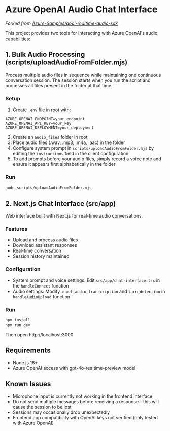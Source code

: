 # Azure OpenAI Audio Chat Interface

*Forked from [Azure-Samples/aoai-realtime-audio-sdk](https://github.com/Azure-Samples/aoai-realtime-audio-sdk)*

This project provides two tools for interacting with Azure OpenAI's audio capabilities:

## 1. Bulk Audio Processing (scripts/uploadAudioFromFolder.mjs)

Process multiple audio files in sequence while maintaining one continuous conversation session. The session starts when you run the script and processes all files present in the folder at that time.

### Setup
1. Create `.env` file in root with:
```
AZURE_OPENAI_ENDPOINT=your_endpoint
AZURE_OPENAI_API_KEY=your_key
AZURE_OPENAI_DEPLOYMENT=your_deployment
```

2. Create an `audio_files` folder in root
3. Place audio files (.wav, .mp3, .m4a, .aac) in the folder
4. Configure system prompt in `scripts/uploadAudioFromFolder.mjs` by editing the `instructions` field in the client configuration
5. To add prompts before your audio files, simply record a voice note and ensure it appears first alphabetically in the folder

### Run
```bash
node scripts/uploadAudioFromFolder.mjs
```

## 2. Next.js Chat Interface (src/app)

Web interface built with Next.js for real-time audio conversations.

### Features
- Upload and process audio files
- Download assistant responses
- Real-time conversation
- Session history maintained

### Configuration
- System prompt and voice settings: Edit `src/app/chat-interface.tsx` in the `handleConnect` function
- Audio settings: Modify `input_audio_transcription` and `turn_detection` in `handleAudioUpload` function

### Run
```bash
npm install
npm run dev
```
Then open http://localhost:3000

## Requirements
- Node.js 18+
- Azure OpenAI access with gpt-4o-realtime-preview model

## Known Issues
- Microphone input is currently not working in the frontend interface
- Do not send multiple messages before receiving a response - this will cause the session to be lost
- Sessions may occasionally drop unexpectedly
- Frontend app compatibility with OpenAI keys not verified (only tested with Azure OpenAI)
